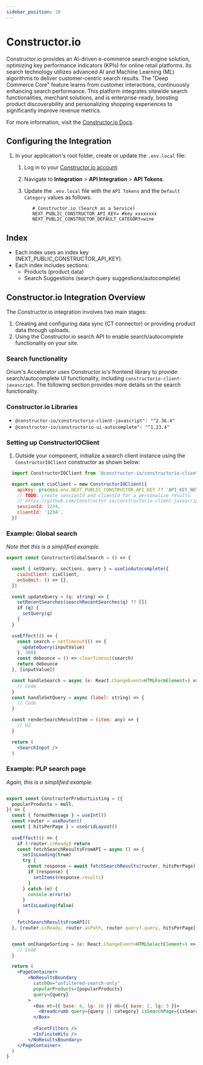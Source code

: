 ```yaml
---
sidebar_position: 10
---
```


# Constructor.io

Constructor.io provides an AI-driven e-commerce search engine solution, optimizing key performance indicators (KPIs) for online retail platforms. Its search technology utilizes advanced AI and Machine Learning (ML) algorithms to deliver customer-centric search results. The "Deep Commerce Core" feature learns from customer interactions, continuously enhancing search performance. This platform integrates sitewide search functionalities, merchant solutions, and is enterprise-ready, boosting product discoverability and personalizing shopping experiences to significantly improve revenue metrics.

For more information, visit the [Constructor.io Docs](https://docs.constructor.io/).

## Configuring the Integration

1. In your application's root folder, create or update the `.env.local` file:
    1. Log in to your [Constructor.io account](https://app.constructor.io/users/sign_in).
    1. Navigate to **Integration** > **API Integration** > **API Tokens**.
    1. Update the `.env.local` file with the `API Tokens` and the `Default Category` values as follows:

       ```shell
          # Constructor.io (Search as a Service)
          NEXT_PUBLIC_CONSTRUCTOR_API_KEY= #key_xxxxxxxx
          NEXT_PUBLIC_CONSTRUCTOR_DEFAULT_CATEGORY=wine
       ```

## Index

- Each index uses an index key (NEXT_PUBLIC_CONSTRUCTOR_API_KEY).
- Each index includes sections:
  - Products (product data)
  - Search Suggestions (search query suggestions/autocomplete)

## Constructor.io Integration Overview

The Constructor.io integration involves two main stages:

1. Creating and configuring data sync (CT connector) or providing product data through uploads.
1. Using the Constructor.io search API to enable search/autocomplete functionality on your site.

### Search functionality

Orium's Accelerator uses Constructor.io's frontend library to provide search/autocomplete UI functionality, including `constructorio-client-javascript`. The following section provides more details on the search functionality.

### Constructor.io Libraries

  - `@constructor-io/constructorio-client-javascript": "^2.36.4"`
  - `@constructor-io/constructorio-ui-autocomplete": "^1.23.4"`

### Setting up ConstructorIOClient

1. Outside your component, initialize a search client instance using the `ConstructorIOClient` constructor as shown below:

  ```jsx
    import ConstructorIOClient from '@constructor-io/constructorio-client-javascript'

    export const cioClient = new ConstructorIOClient({
      apiKey: process.env.NEXT_PUBLIC_CONSTRUCTOR_API_KEY ?? 'API_KEY_NOT_SET',
      // TODO: create sessionId and clientId for a personalize results
      // https://github.com/Constructor-io/constructorio-client-javascript/wiki/Utilization-in-a-DOM-less-environment
      sessionId: 1234,
      clientId: '1234',
    })

  ```

### Example: Global search

_Note that this is a simplified example._

```jsx
export const ConstructorGlobalSearch = () => {

  const { setQuery, sections, query } = useCioAutocomplete({
    cioJsClient: cioClient,
    onSubmit: () => {},
  })

  const updateQuery = (q: string) => {
    setRecentSearches(searchRecentSearches(q) ?? [])
    if (q) {
      setQuery(q)
    }
  }

  useEffect(() => {
    const search = setTimeout(() => {
      updateQuery(inputValue)
    }, 300)
    const debounce = () => clearTimeout(search)
    return debounce
  }, [inputValue])

  const handleSearch = async (e: React.ChangeEvent<HTMLFormElement>) => {
    // Code
  }
  const handleSetQuery = async (label: string) => {
    // Code
  }

  const renderSearchResultItem = (item: any) => {
    // UI
  }

  return (
    <SearchInput />
  )
```

### Example: PLP search page

_Again, this is a simplified example._

```jsx

export const ConstructorProductListing = ({
  popularProducts = null,
}) => {
  const { formatMessage } = useIntl()
  const router = useRouter()
  const { hitsPerPage } = useGridLayout()
 
  useEffect(() => {
    if (!router.isReady) return
    const fetchSearchResultsFromAPI = async () => {
      setIsLoading(true)
      try {
        const response = await fetchSearchResults(router, hitsPerPage)
        if (response) {
          setItems(response.results)
        }
      } catch (e) {
        console.error(e)
      }
      setIsLoading(false)
    }

    fetchSearchResultsFromAPI()
  }, [router.isReady, router.asPath, router.query?.query, hitsPerPage])


  const onChangeSorting = (e: React.ChangeEvent<HTMLSelectElement>) => {
    // Code
  }

  return (
    <PageContainer>
        <NoResultsBoundary
          catchOn="unfiltered-search-only"
          popularProducts={popularProducts}
          query={query}
        >
          <Box mt={{ base: 6, lg: 16 }} mb={{ base: 2, lg: 3 }}>
            <Breadcrumb query={query || category} isSearchPage={isSearchPage} />
          </Box>
    
          <FacetFilters />
          <InfiniteHits />
        </NoResultsBoundary>
    </PageContainer>
  )
}


```

